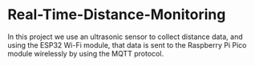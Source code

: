 # Real-Time-Distance-Monitoring
In this project we use an ultrasonic sensor to collect distance data, and using the ESP32 Wi-Fi module, that data is sent to the Raspberry Pi Pico module wirelessly by using the MQTT protocol.
